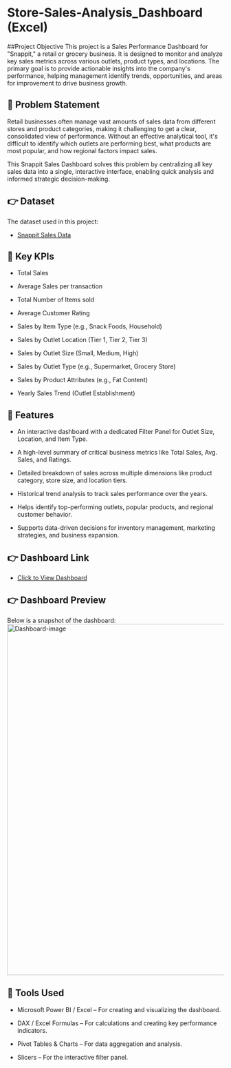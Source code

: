# Store-Sales-Analysis_Dashboard (Excel)
##Project Objective
This project is a Sales Performance Dashboard for "Snappit," a retail or grocery business. It is designed to monitor and analyze key sales metrics across various outlets, product types, and locations. The primary goal is to provide actionable insights into the company's performance, helping management identify trends, opportunities, and areas for improvement to drive business growth.

## 📌 Problem Statement
Retail businesses often manage vast amounts of sales data from different stores and product categories, making it challenging to get a clear, consolidated view of performance. Without an effective analytical tool, it's difficult to identify which outlets are performing best, what products are most popular, and how regional factors impact sales.

This Snappit Sales Dashboard solves this problem by centralizing all key sales data into a single, interactive interface, enabling quick analysis and informed strategic decision-making.

## 👉 Dataset
The dataset used in this project:

 - <a href = "https://github.com/khansadiq5/Hospital-Emergency-Room-Dashboard_Excel/blob/main/Dashboard.xlsx"> Snappit Sales Data </a>

## 📌 Key KPIs
 - Total Sales

- Average Sales per transaction

- Total Number of Items sold

- Average Customer Rating

- Sales by Item Type (e.g., Snack Foods, Household)

- Sales by Outlet Location (Tier 1, Tier 2, Tier 3)

- Sales by Outlet Size (Small, Medium, High)

- Sales by Outlet Type (e.g., Supermarket, Grocery Store)

- Sales by Product Attributes (e.g., Fat Content)

- Yearly Sales Trend (Outlet Establishment)

## 📌 Features
- An interactive dashboard with a dedicated Filter Panel for Outlet Size, Location, and Item Type.

- A high-level summary of critical business metrics like Total Sales, Avg. Sales, and Ratings.

- Detailed breakdown of sales across multiple dimensions like product category, store size, and location tiers.

- Historical trend analysis to track sales performance over the years.

- Helps identify top-performing outlets, popular products, and regional customer behavior.

- Supports data-driven decisions for inventory management, marketing strategies, and business expansion.

## 👉 Dashboard Link
- <a href = "https://github.com/khansadiq5/Hospital-Emergency-Room-Dashboard_Excel/blob/main/Dashboard.xlsx"> Click to View Dashboard </a>

## 👉 Dashboard Preview
Below is a snapshot of the dashboard:
<img width="1812" height="814" alt="Dashboard-image" src="https://i.imgur.com/your-image-url.png" />


## 📌 Tools Used
- Microsoft Power BI / Excel – For creating and visualizing the dashboard.

- DAX / Excel Formulas – For calculations and creating key performance indicators.

- Pivot Tables & Charts – For data aggregation and analysis.

- Slicers – For the interactive filter panel.

